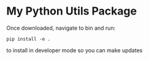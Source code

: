 # My Python Utils Package

Once downloaded, navigate to bin and run:
```
pip install -e .
```

to install in developer mode so you can make updates